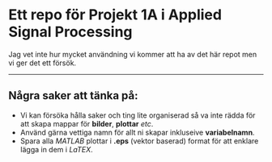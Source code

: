 # Ett repo för Projekt 1A i Applied Signal Processing
Jag vet inte hur mycket användning vi kommer att ha av det här repot men vi ger det ett försök.
* * *
## Några saker att tänka på:
* Vi kan försöka hålla saker och ting lite organiserad så va inte rädda för att skapa mappar för **bilder**, **plottar** _etc_.
* Använd gärna vettiga namn för allt ni skapar inkluseive **variabelnamn**.
* Spara alla *MATLAB* plottar i **.eps** (vektor baserad) format för att enklare lägga in dem i *LaTEX*.
